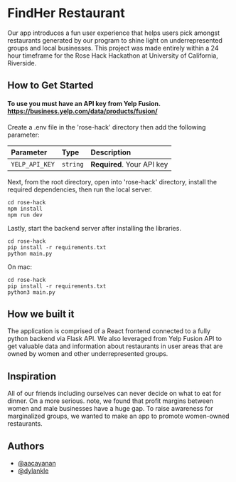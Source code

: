 
# FindHer Restaurant

Our app introduces a fun user experience that helps users pick amongst restaurants generated by our program to shine light on underrepresented groups and local businesses.
This project was made entirely within a 24 hour timeframe for the Rose Hack Hackathon at University of California, Riverside.


## How to Get Started

#### To use you must have an API key from Yelp Fusion. https://business.yelp.com/data/products/fusion/

Create a .env file in the 'rose-hack' directory then add the following parameter:

| Parameter | Type     | Description                |
| :-------- | :------- | :------------------------- |
| `YELP_API_KEY` | `string` | **Required**. Your API key |

Next, from the root directory, open into 'rose-hack' directory, install the required dependencies, then run the local server.
```
cd rose-hack
npm install
npm run dev
```

Lastly, start the backend server after installing the libraries.
```
cd rose-hack
pip install -r requirements.txt
python main.py
```
On mac:
```
cd rose-hack
pip install -r requirements.txt
python3 main.py
```
## How we built it


The application is comprised of a React frontend connected to a fully python backend via Flask API. We also leveraged from Yelp Fusion API to get valuable data and information about restaurants in user areas that are owned by women and other underrepresented groups.
## Inspiration

All of our friends including ourselves can never decide on what to eat for dinner. On a more serious. note, we found that profit margins between women and male businesses have a huge gap. To raise awareness for marginalized groups, we wanted to make an app to promote women-owned restaurants.
## Authors

- [@aacayanan](https://github.com/aacayanan)
- [@dylankle](https://github.com/dylankle)
